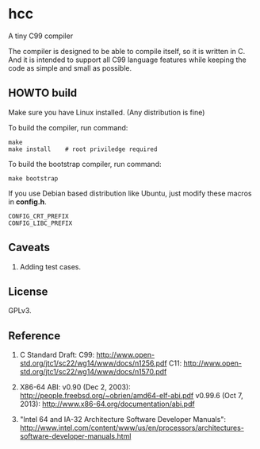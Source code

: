 # hcc
A tiny C99 compiler

The compiler is designed to be able to compile itself, so it is written in C. And it is intended to support all C99 language features while keeping the code as simple and small as possible.


HOWTO build
----------------
Make sure you have Linux installed. (Any distribution is fine)

To build the compiler, run command:

```
make
make install	# root priviledge required 
```

To build the bootstrap compiler, run command:

```
make bootstrap
```

If you use Debian based distribution like Ubuntu, just modify these macros in **config.h**.

```
CONFIG_CRT_PREFIX
CONFIG_LIBC_PREFIX
```

Caveats
-------

1. Adding test cases.


License
-------
GPLv3.


Reference
---------
1. C Standard Draft: 
    C99: http://www.open-std.org/jtc1/sc22/wg14/www/docs/n1256.pdf
    C11: http://www.open-std.org/jtc1/sc22/wg14/www/docs/n1570.pdf

2. X86-64 ABI: 
    v0.90 (Dec 2, 2003): http://people.freebsd.org/~obrien/amd64-elf-abi.pdf
    v0.99.6 (Oct 7, 2013): http://www.x86-64.org/documentation/abi.pdf

3. "Intel 64 and IA-32 Architecture Software Developer Manuals": 
http://www.intel.com/content/www/us/en/processors/architectures-software-developer-manuals.html
